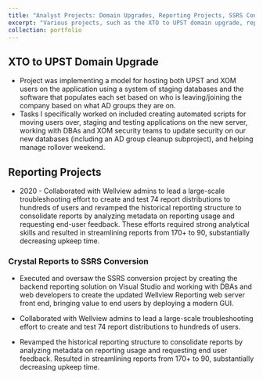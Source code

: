 ```yaml
---
title: "Analyst Projects: Domain Upgrades, Reporting Projects, SSRS Conversions"
excerpt: "Various projects, such as the XTO to UPST domain upgrade, reporting upgrades, and Crystal Reports to SSRS conversions."
collection: portfolio
---
```

## XTO to UPST Domain Upgrade
* Project was implementing a model for hosting both UPST and XOM users on the application using a system of staging databases and the software that populates each set based on who is leaving/joining the company based on what AD groups they are on.
* Tasks I specifically worked on included creating automated scripts for moving users over, staging and testing applications on the new server, working with DBAs and XOM security teams to update security on our new databases (including an AD group cleanup subproject), and helping manage rollover weekend.

## Reporting Projects

* 2020 - Collaborated with Wellview admins to lead a large-scale troubleshooting effort to create and test 74 report distributions to hundreds of users and revamped the historical reporting structure to consolidate reports by analyzing metadata on reporting usage and requesting end-user feedback. These efforts required strong analytical skills and resulted in streamlining reports from 170+ to 90, substantially decreasing upkeep time.

### Crystal Reports to SSRS Conversion 

 
* Executed and oversaw the SSRS conversion project by creating the backend reporting solution on Visual Studio and working with DBAs and web developers to create the updated Wellview Reporting web server front end, bringing value to end users by deploying a modern GUI.
 
* Collaborated with Wellview admins to lead a large-scale troubleshooting effort to create and test 74 report distributions to hundreds of users.
 
* Revamped the historical reporting structure to consolidate reports by analyzing metadata on reporting usage and requesting end user feedback. Resulted in streamlining reports from 170+ to 90, substantially decreasing upkeep time.



 
